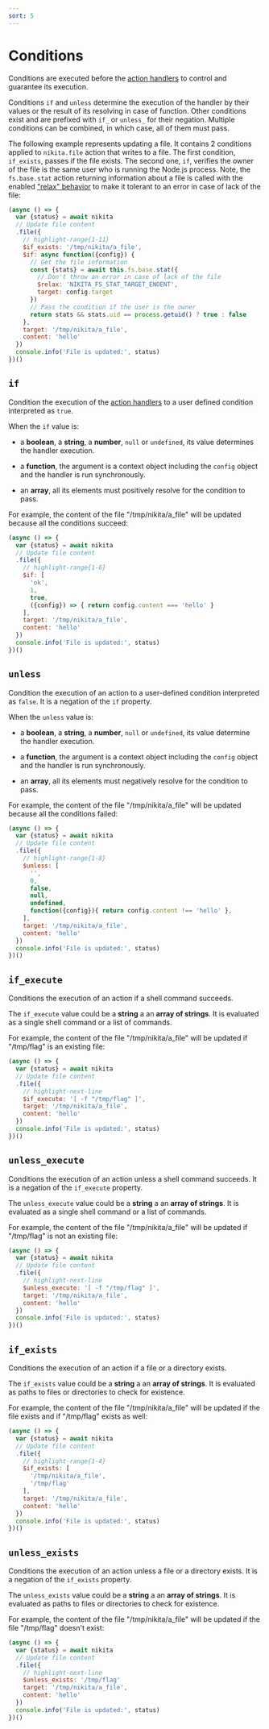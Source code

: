 ```yaml
---
sort: 5
---
```


# Conditions

Conditions are executed before the [action handlers](/current/api/handler/) to control and guarantee its execution.

Conditions `if` and `unless` determine the execution of the handler by their values or the result of its resolving in case of function. Other conditions exist and are prefixed with `if_` or `unless_` for their negation. Multiple conditions can be combined, in which case, all of them must pass. 

The following example represents updating a file. It contains 2 conditions applied to `nikita.file` action that writes to a file. The first condition, `if_exists`, passes if the file exists. The second one, `if`, verifies the owner of the file is the same user who is running the Node.js process. Note, the `fs.base.stat` action returning information about a file is called with the enabled ["relax" behavior](/current/api/metadata/relax/) to make it tolerant to an error in case of lack of the file:

```js
(async () => {
  var {status} = await nikita
  // Update file content
  .file({
    // highlight-range{1-11}
    $if_exists: '/tmp/nikita/a_file',
    $if: async function({config}) {
      // Get the file information
      const {stats} = await this.fs.base.stat({
        // Don't throw an error in case of lack of the file
        $relax: 'NIKITA_FS_STAT_TARGET_ENOENT',
        target: config.target
      })
      // Pass the condition if the user is the owner
      return stats && stats.uid == process.getuid() ? true : false
    },
    target: '/tmp/nikita/a_file',
    content: 'hello'
  })
  console.info('File is updated:', status)
})()
```

## `if`

Condition the execution of the [action handlers](/current/api/handler/) to a user defined condition interpreted as `true`. 

When the `if` value is:

- a **boolean**, a **string**, a **number**, `null` or `undefined`, its value determines the handler execution.

- a **function**, the argument is a context object including the `config` object and the handler is run synchronously.

- an **array**, all its elements must positively resolve for the condition to pass.

For example, the content of the file "/tmp/nikita/a_file" will be updated because all the conditions succeed:

```js
(async () => {
  var {status} = await nikita
  // Update file content
  .file({
    // highlight-range{1-6}
    $if: [
      'ok',
      1,
      true,
      ({config}) => { return config.content === 'hello' }
    ],
    target: '/tmp/nikita/a_file',
    content: 'hello'
  })
  console.info('File is updated:', status)
})()
```

## `unless`

Condition the execution of an action to a user-defined condition interpreted as `false`. It is a negation of the `if` property.

When the `unless` value is:
 
- a **boolean**, a **string**, a **number**, `null` or `undefined`, its value determine the handler execution.

- a **function**, the argument is a context object including the `config` object and the handler is run synchronously.

- an **array**, all its elements must negatively resolve for the condition to pass.

For example, the content of the file "/tmp/nikita/a_file" will be updated because all the conditions failed:

```js
(async () => {
  var {status} = await nikita
  // Update file content
  .file({
    // highlight-range{1-8}
    $unless: [
      '',
      0,
      false,
      null,
      undefined,
      function({config}){ return config.content !== 'hello' },
    ],
    target: '/tmp/nikita/a_file',
    content: 'hello'
  })
  console.info('File is updated:', status)
})()
```
  
## `if_execute`

Conditions the execution of an action if a shell command succeeds.

The `if_execute` value could be a **string** a an **array of strings**. It is evaluated as a single shell command or a list of commands.

For example, the content of the file "/tmp/nikita/a_file" will be updated if "/tmp/flag" is an existing file:

```js
(async () => {
  var {status} = await nikita
  // Update file content
  .file({
    // highlight-next-line
    $if_execute: '[ -f "/tmp/flag" ]',
    target: '/tmp/nikita/a_file',
    content: 'hello'
  })
  console.info('File is updated:', status)
})()
```
  
## `unless_execute`

Conditions the execution of an action unless a shell command succeeds. It is a negation of the `if_execute` property.

The `unless_execute` value could be a **string** a an **array of strings**. It is evaluated as a single shell command or a list of commands.

For example, the content of the file "/tmp/nikita/a_file" will be updated if "/tmp/flag" is not an existing file:

```js
(async () => {
  var {status} = await nikita
  // Update file content
  .file({
    // highlight-next-line
    $unless_execute: '[ -f "/tmp/flag" ]',
    target: '/tmp/nikita/a_file',
    content: 'hello'
  })
  console.info('File is updated:', status)
})()
```

## `if_exists`

Conditions the execution of an action if a file or a directory exists.

The `if_exists` value could be a **string** a an **array of strings**. It is evaluated as paths to files or directories to check for existence.

For example, the content of the file "/tmp/nikita/a_file" will be updated if the file exists and if "/tmp/flag" exists as well:

```js
(async () => {
  var {status} = await nikita
  // Update file content
  .file({
    // highlight-range{1-4}
    $if_exists: [
      '/tmp/nikita/a_file',
      '/tmp/flag'
    ],
    target: '/tmp/nikita/a_file',
    content: 'hello'
  })
  console.info('File is updated:', status)
})()
```

## `unless_exists`

Conditions the execution of an action unless a file or a directory exists. It is a negation of the `if_exists` property.

The `unless_exists` value could be a **string** a an **array of strings**. It is evaluated as paths to files or directories to check for existence.

For example, the content of the file "/tmp/nikita/a_file" will be updated if the file "/tmp/flag" doesn't exist:

```js
(async () => {
  var {status} = await nikita
  // Update file content
  .file({
    // highlight-next-line
    $unless_exists: '/tmp/flag'
    target: '/tmp/nikita/a_file',
    content: 'hello'
  })
  console.info('File is updated:', status)
})()
```
